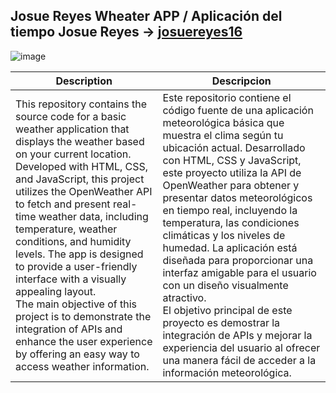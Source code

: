 
## Josue Reyes Wheater APP / Aplicación del tiempo Josue Reyes → [josuereyes16](https://github.com/josuereyes16)

![image](https://github.com/user-attachments/assets/643d2b79-dedd-4ea6-9717-d197b317a3c3)


| Description | Descripcion |
|---------|---------|
| This repository contains the source code for a basic weather application that displays the weather based on your current location. Developed with HTML, CSS, and JavaScript, this project utilizes the OpenWeather API to fetch and present real-time weather data, including temperature, weather conditions, and humidity levels. The app is designed to provide a user-friendly interface with a visually appealing layout. <br> The main objective of this project is to demonstrate the integration of APIs and enhance the user experience by offering an easy way to access weather information. |	Este repositorio contiene el código fuente de una aplicación meteorológica básica que muestra el clima según tu ubicación actual. Desarrollado con HTML, CSS y JavaScript, este proyecto utiliza la API de OpenWeather para obtener y presentar datos meteorológicos en tiempo real, incluyendo la temperatura, las condiciones climáticas y los niveles de humedad. La aplicación está diseñada para proporcionar una interfaz amigable para el usuario con un diseño visualmente atractivo. <br> El objetivo principal de este proyecto es demostrar la integración de APIs y mejorar la experiencia del usuario al ofrecer una manera fácil de acceder a la información meteorológica.|



